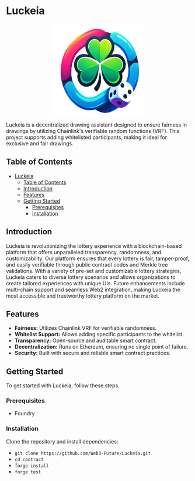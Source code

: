 # Luckeia

<p align="center">
  <img src="./public/imgs/Luckeia.jpg" alt="Luckeia Logo" width="250" height="250">
</p>

Luckeia is a decentralized drawing assistant designed to ensure fairness in drawings by utilizing Chainlink's verifiable random functions (VRF). This project supports adding whitelisted participants, making it ideal for exclusive and fair drawings.

## Table of Contents

- [Luckeia](#Luckeia)
  - [Table of Contents](#table-of-contents)
  - [Introduction](#introduction)
  - [Features](#features)
  - [Getting Started](#getting-started)
    - [Prerequisites](#prerequisites)
    - [Installation](#installation)

## Introduction

Luckeia is revolutionizing the lottery experience with a blockchain-based platform that offers unparalleled transparency, randomness, and customizability. Our platform ensures that every lottery is fair, tamper-proof, and easily verifiable through public contract codes and Merkle tree validations. With a variety of pre-set and customizable lottery strategies, Luckeia caters to diverse lottery scenarios and allows organizations to create tailored experiences with unique UIs. Future enhancements include multi-chain support and seamless Web2 integration, making Luckeia the most accessible and trustworthy lottery platform on the market.

## Features

- **Fairness:** Utilizes Chainlink VRF for verifiable randomness.
- **Whitelist Support:** Allows adding specific participants to the whitelist.
- **Transparency:** Open-source and auditable smart contract.
- **Decentralization:** Runs on Ethereum, ensuring no single point of failure.
- **Security:** Built with secure and reliable smart contract practices.

## Getting Started

To get started with Luckeia, follow these steps.

### Prerequisites
- Foundry

### Installation
Clone the repository and install dependencies:
- `git clone https://github.com/Web3-Future/Luckeia.git`
- `cd contract`
- `forge install`
- `forge test`